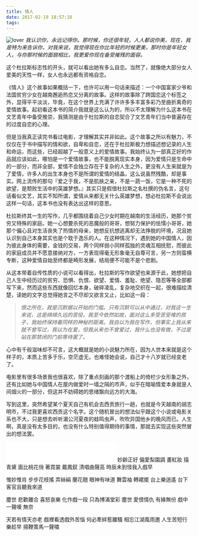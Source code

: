 ```yaml
---
title: 情人
date: 2017-02-19 18:57:18
tags:
---
```

![lover](http://7xw3qx.com1.z0.glb.clouddn.com/17-2-19/30854767-file_1487501577807_572e.jpg)
_我认识你，永远记得你。那时候，你还很年轻，人人都说你美，现在，我是特为来告诉你，对我来说，我觉得现在你比年轻的时候更美，那时你是年轻女人，与你那时候的面貌相比，我更爱你现在备受摧残的面容。_
<!-- more -->
这个杜拉斯标志性的开头，就可以看出她有多么自恋。当然了，就像绝大部分女人爱美的天性一样，女人也永远都有资格自恋。

《情人》这个故事如果概括一下，也许可以用一句话来描述：一个中国富家少爷和法国贫穷少女在越南邂逅热恋又分离的故事。这样的故事除了跨国恋这个标签之外，显得平平淡淡，毕竟，在这个世界上充满了许许多多丰富多彩乃至曲折离奇的爱情故事。起初看这本书的简介我就是这么认为的，所以不太理解为什么这本书在文艺青年中备受推崇，我猜测是由于杜拉斯的自恋契合了文艺青年们当中普遍存在的过度自恋的心理。

但是当我真正读完书看过电影，才理解其实并非如此。这个故事之所以有魅力，不仅仅在于书中描写的情和欲，自卑和自恋，还在于杜拉斯极力想描述想记录的人生和命运，而这些，已经超越了一般意义上的爱情故事。我始终认为一部真正好的作品就应该如此，哪怕是一个爱情故事，也不能脱离现实本身，因为爱情只是生命中的一部分，而非全部，爱情不会独立存在于复杂的人生之外，更没有人生来就是为了爱情，许多人的出生本身也不是所谓的爱情的结晶，这么说虽然残酷，却是事实。网上流传的那句『爱之于我，不是肌肤之亲，不是一蔬一饭，它是一种不死的欲望，是颓败生活中的英雄梦想。』其实只是假借杜拉斯之名杜撰的伪名言，这句话看似文艺，其实不知所谓，爱情从来都无关什么英雄梦想，想必杜拉斯不会说出这样一句话，这本书也没有表达出这样的意思。

杜拉斯终其一生的写作，几乎都围绕着自己少女时期在越南的生活经历，她那个贫穷又特殊的家庭。她一心想要杀死的恶魔般的哥哥，想努力保护的怯懦小哥哥，她那个偏心且对生活丧失了热情的母亲，她想反抗想逃离却无法挣脱的环境，况且她认识到自己本身其实也是个耽于逸乐的人。在这种情况下，遇到她的中国情人，因为彼此身体的需要，金钱的交易，两个同样弱小同样孤独的灵魂互相抚慰，而彼此的家庭成员并不愿意接纳对方，一方表现得毫无形象毫无自尊可言，另一方则蛮横专断，这种爱情自始至终都是畸形发展，结局便不可能不是个悲剧。

从这本带着自传性质的小说可以看得出，杜拉斯的写作欲望也来源于此，她想把自己人生中经历过的贫穷、恐惧、仇恨、欲望、爱情、羞耻、绝望、隐忍等等全部都写下来，然而这些东西就像回忆本身，破碎凌乱，复杂地交织在一起，很难描绘清楚，读她的文字总觉得她言之不尽却又欲言又止，比如这一段：
>_恨之所在，就是沉默据以开始的门槛。只有沉默可以从中通过，对我这一生来说，这是绵绵久远的苦役。我至今依然如故，面对这么多受苦受难的孩子，我始终保持着同样的神秘的距离。我自以为我在写作，但事实上我从来就不曾写过，我以为在爱，但我从来也不曾爱过，我什么也没有做，不过是站在那禁闭的门前等待罢了。_

心中有千般滋味却不可言，这大概就是她的小说魅力所在，因为人世本来就是这个样子的，本质上苦多于乐，空茫虚无，也难怪她会说，自己才十八岁就已经变老了。

电影里有很多场景我也很喜欢，除了重点刻画的那个渡船上的倚栏少女形象之外，还有比如她与中国情人在屋内做爱时一墙之隔的市声，似乎在暗喻情爱本身就是人间烟火的一部分，但这并不妨碍她的思绪飘向远方的大海。

写到这里，突然希望某个夏天自己有机会去西贡旅行一趟，也就是今天越南的胡志明市，不过我更喜欢西贡这个名字。这个随机冒出的想法似乎跟这个小说或电影关系也不大，只是想去听听湄公河夏夜的蛙鸣虫声，吹吹异国他乡的晚风而已。人生啊，真是没有太多目的，也没有什么特别值得期待的事情，那就去实现这些突然冒出的想法罢。
<iframe frameborder="no" border="0" marginwidth="0" marginheight="0" width=298 height=52 src="//music.163.com/outchain/player?type=2&id=456466402&auto=0&height=32"></iframe>
妙齡正好 偏愛梨園調
畫紅妝 描青黛 面比桃花俏
著霓裳 戴鳳釵 清唱曲聲高
時辰未到怪我入戲早

惟妙惟肖 步步花枝搖
弄絲絹 蘭花翹 眼神有味道
舞雲袖 轉裙擺 台上樂逍遙
台下客官且聽我來道

塵世 悲歡離合 喜怒哀樂 化作戲一段
只為博滿堂彩
塵世 愛恨情仇 有緣無份 戲中一聲嘆
無奈

天若有情天亦老 戲裡看透戲外苦惱
何必牽絆惹離騷
相忘江湖風雨邀 人生苦短行樂趁早
揚鞭策馬一聲嘯
